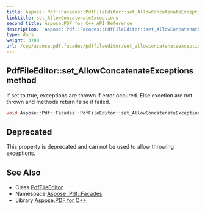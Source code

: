 ```yaml
---
title: Aspose::Pdf::Facades::PdfFileEditor::set_AllowConcatenateExceptions method
linktitle: set_AllowConcatenateExceptions
second_title: Aspose.PDF for C++ API Reference
description: 'Aspose::Pdf::Facades::PdfFileEditor::set_AllowConcatenateExceptions method. If set to true, exceptions are thrown if error occured. Else excetion are not thrown and methods return false if failed in C++.'
type: docs
weight: 3700
url: /cpp/aspose.pdf.facades/pdffileeditor/set_allowconcatenateexceptions/
---
```

## PdfFileEditor::set_AllowConcatenateExceptions method


If set to true, exceptions are thrown if error occured. Else excetion are not thrown and methods return false if failed.

```cpp
void Aspose::Pdf::Facades::PdfFileEditor::set_AllowConcatenateExceptions(bool value)
```


## Deprecated
This property is deprecated and can not be used to allow throwing exceptions. 

## See Also

* Class [PdfFileEditor](../)
* Namespace [Aspose::Pdf::Facades](../../)
* Library [Aspose.PDF for C++](../../../)
